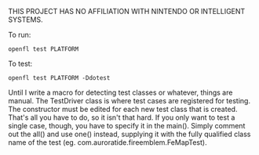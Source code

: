 THIS PROJECT HAS NO AFFILIATION WITH NINTENDO OR INTELLIGENT SYSTEMS.

To run:

```
openfl test PLATFORM
```

To test:

```
openfl test PLATFORM -Ddotest
```

Until I write a macro for detecting test classes or whatever, things are manual.  The TestDriver class is where test cases are registered for testing.  The constructor must be edited for each new test class that is created.  That's all you have to do, so it isn't that hard.  If you only want to test a single case, though, you have to specify it in the main().  Simply comment out the all() and use one() instead, supplying it with the fully qualified class name of the test (eg. com.auroratide.fireemblem.FeMapTest).